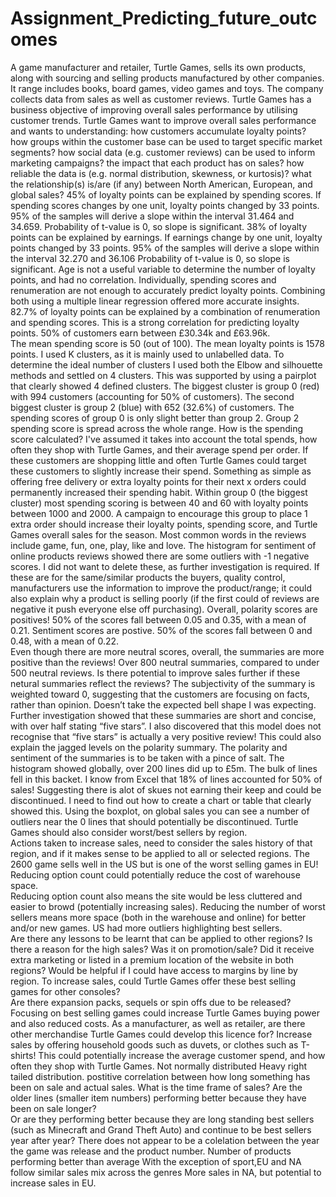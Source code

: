 # Assignment_Predicting_future_outcomes
A game manufacturer and retailer, Turtle Games, sells its own products, along with sourcing and selling products manufactured by other companies.
It range includes books, board games, video games and toys.
The company collects data from sales as well as customer reviews. Turtle Games has a business objective of improving overall sales performance by utilising customer trends. 
Turtle Games want to improve overall sales performance and wants to understanding:
how customers accumulate loyalty points?
how groups within the customer base can be used to target specific market segments? 
how social data (e.g. customer reviews) can be used to inform marketing campaigns?
the impact that each product has on sales?
how reliable the data is (e.g. normal distribution, skewness, or kurtosis)?
what the relationship(s) is/are (if any) between North American, European, and global sales? 
45% of loyalty points can be explained by spending scores.
If spending scores changes by one unit, loyalty points changed by 33 points.
95% of the samples will derive a slope within the interval 31.464 and 34.659.
Probability of t-value is 0, so slope is significant.
38% of loyalty points can be explained by earnings.
If earnings change by one unit, loyalty points changed by 33 points.
95% of the samples will derive a slope within the interval 32.270 and 36.106
Probability of t-value is 0, so slope is significant.
Age is not a useful variable to determine the number of loyalty points, and had no correlation.
Individually, spending scores and renumeration are not enough to accurately predict loyalty points.
Combining both using a multiple linear regression offered more accurate insights.  82.7% of loyalty points can be explained by a combination of renumeration and spending scores.  This is a strong correlation for predicting loyalty points. 
50% of customers earn between £30.34k and £63.96k.  
The mean spending score is 50 (out of 100). 
The mean loyalty points is 1578 points.
I used K clusters, as it is mainly used to unlabelled data.
To determine the ideal number of clusters I used both the Elbow and silhouette methods and settled on 4 clusters.
This was supported by using a pairplot that clearly showed 4 defined clusters.
The biggest cluster is group 0 (red) with 994 customers (accounting for 50% of customers).
The second biggest cluster is group 2 (blue) with 652 (32.6%) of customers.
The spending scores of group 0 is only slight better than group 2. Group 2 spending score is spread across the whole range. 
How is the spending score calculated?  I've assumed it takes into account the total spends, how often they shop with Turtle Games, and their average spend per order.
If these customers are shopping little and often Turtle Games could target these customers to slightly increase their spend. Something as simple as offering free delivery or extra loyalty points for their next x orders could permanently increased their spending habit.
Within group 0 (the biggest cluster) most spending scoring is between 40 and 60 with loyalty points between 1000 and 2000. A campaign to encourage this group to place 1 extra order should increase their loyalty points, spending score, and Turtle Games overall sales for the season.
Most common words in the reviews include game, fun, one, play, like and love.
The histogram for sentiment of online products reviews showed there are some outliers with -1 negative scores.
I did not want to delete these, as further investigation is required. If these are for the same/similar products the buyers, quality control, manufacturers use the information to improve the product/range; it could also explain why a product is selling poorly (if the first could of reviews are negative it push everyone else off purchasing).
Overall, polarity scores are positives!  50% of the scores fall between 0.05 and 0.35, with a mean of 0.21.
Sentiment scores are postive. 50% of the scores fall between 0 and 0.48, with a mean of 0.22.  
Even though there are more neutral scores, overall, the summaries are more positive than the reviews! 
Over 800 neutral summaries, compared to under 500 neutral reviews.
Is there potential to improve sales further if these netural summaries reflect the reviews?
The subjectivity of the summary is weighted toward 0, suggesting that the customers are focusing on facts, rather than opinion.
Doesn’t take the expected bell shape I was expecting.
Further investigation showed that these summaries are short and concise, with over half stating “five stars”.
I also discovered that this model does not recognise that “five stars” is actually a very positive review! This could also explain the jagged levels on the polarity summary.  The polarity and sentiment of the summaries is to be taken with a pince of salt.
The histogram showed globally, over 200 lines did up to £5m.  The bulk of lines fell in this backet. I know from Excel that 18% of lines accounted for 50% of sales!
Suggesting there is alot of skues not earning their keep and could be discontinued. 
I need to find out how to create a chart or table that clearly showed this.
Using the boxplot, on global sales you can see a number of outliers near the 0 lines that should potentially be discontinued. 
Turtle Games should also consider worst/best sellers by region.  
Actions taken to increase sales, need to consider the sales history of that region, and if it makes sense to be applied to all or selected regions.
The 2600 game sells well in the US but is one of the worst selling games in EU! 
Reducing option count could potentially reduce the cost of warehouse space.  
Reducing option count also means the site would be less cluttered and easier to browd (potentially increasing sales).
Reducing the number of worst sellers means more space (both in the warehouse and online) for better and/or new games.
US had more outliers highlighting best sellers.  
Are there any lessons to be learnt that can be applied to other regions?
Is there a reason for the high sales?  Was it on promotion/sale?  Did it receive extra marketing or listed in a premium location of the website in both regions? 
Would be helpful if I could have access to margins by line by region. 
To increase sales, could Turtle Games offer these best selling games for other consoles?  
Are there expansion packs, sequels or spin offs due to be released? 
Focusing on best selling games could increase Turtle Games buying power and also reduced costs.
As a manufacturer, as well as retailer, are there other merchandise Turtle Games could develop this licence for? 
Increase sales by offering household goods such as duvets, or clothes such as T-shirts!  This could potentially increase the average customer spend, and how often they shop with Turtle Games.
Not normally distributed
Heavy right tailed distribution.
postitive correlation between how long something has been on sale and actual sales.
What is the time frame of sales?  Are the older lines (smaller item numbers) performing better because they have been on sale longer?  
Or are they performing better because they are long standing best sellers (such as Minecraft and Grand Theft Auto) and continue to be best sellers year after year?
There does not appear to be a colelation between the year the game was release and the product number. 
Number of products performing better than average
With the exception of sport,EU and NA follow similar sales mix across the genres
More sales in NA, but potential to increase sales in EU. 



